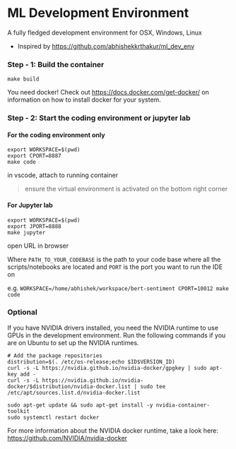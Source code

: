 # ML Development Environment

A fully fledged development environment for OSX, Windows, Linux
- Inspired by https://github.com/abhishekkrthakur/ml_dev_env


### Step - 1: Build the container
```
make build
```
You need docker! Check out https://docs.docker.com/get-docker/ on information on how to install docker for your system.

### Step - 2: Start the coding environment or jupyter lab

#### For the coding environment only
```
export WORKSPACE=$(pwd)
export CPORT=8887
make code
```
in vscode, attach to running container
> ensure the virtual environment is activated on the bottom right corner

#### For Jupyter lab
```
export WORKSPACE=$(pwd)
export JPORT=8888
make jupyter
```
open URL in browser

Where ```PATH_TO_YOUR_CODEBASE``` is the path to your code base where all the scripts/notebooks are located and ```PORT``` is the port you want to run the IDE on

e.g. ```WORKSPACE=/home/abhishek/workspace/bert-sentiment CPORT=10012 make code```


### Optional

If you have NVIDIA drivers installed, you need the NVIDIA runtime to use GPUs in the development environment.
Run the following commands if you are on Ubuntu to set up the NVIDIA runtimes.

```
# Add the package repositories
distribution=$(. /etc/os-release;echo $ID$VERSION_ID)
curl -s -L https://nvidia.github.io/nvidia-docker/gpgkey | sudo apt-key add -
curl -s -L https://nvidia.github.io/nvidia-docker/$distribution/nvidia-docker.list | sudo tee /etc/apt/sources.list.d/nvidia-docker.list

sudo apt-get update && sudo apt-get install -y nvidia-container-toolkit
sudo systemctl restart docker
```

For more information about the NVIDIA docker runtime, take a look here: https://github.com/NVIDIA/nvidia-docker

